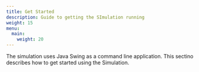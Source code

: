 ```yaml
---
title: Get Started
description: Guide to getting the SImulation running
weight: 15
menu:
  main:
    weight: 20
---
```


The simulation uses Java Swing as a command line application. This sectino describes how to get started using the Simulation.

